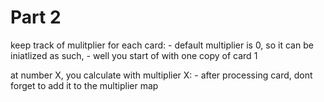 

# Part 2


keep track of mulitplier for each card:
    - default multiplier is 0, so it can be iniatlized as such,
    - well you start of with one copy of card 1

at number X, you calculate with multiplier X:
    - after processing card, dont forget to add it to the multiplier map